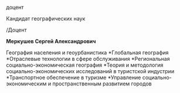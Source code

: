доцент

Кандидат географических наук

/Доцент

**Меркушев Сергей Александрович**

География населения и геоурбанистика
	*Глобальная география
	*Отраслевые технологии в сфере обслуживания
	*Региональная социально-экономическая география
	*Теория и методология социально-экономических исследований в туристской индустрии
	*Транспортное обеспечение в туризме
	*Управление социально-экономическим и пространственным развитием городов